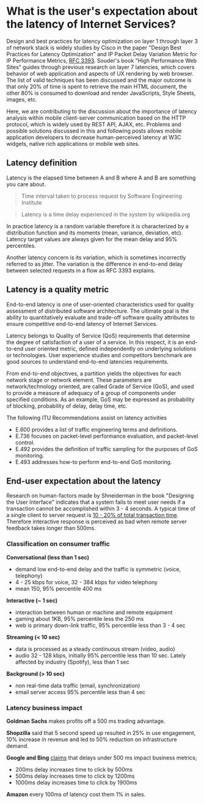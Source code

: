# What is the user's expectation about the latency of Internet Services?

Design and best practices for latency optimization on layer 1 through layer 3 of network stack is widely studies by Cisco in the paper "Design Best Practices for Latency Optimization" and IP Packet Delay Variation Metric for IP Performance Metrics, [RFC 3393](https://datatracker.ietf.org/doc/html/rfc3393). Souder's book "High Performance Web Sites" guides through previous research on layer 7 latencies, which covers behavior of web application and aspects of UX rendering by web browser. The list of valid techniques has been discussed and the major outcome is that only 20% of time is spent to retrieve the main HTML document, the other 80% is consumed to download and render JavaScripts, Style Sheets, images, etc.

Here, we are contributing to the discussion about the importance of latency analysis within mobile client-server communication based on the HTTP protocol, which is widely used by REST API, AJAX, etc. Problems and possible solutions discussed in this and following posts allows mobile application developers to decrease human-perceived latency at W3C widgets, native rich applications or mobile web sites.


## Latency definition 

Latency is the elapsed time between A and B where A and B are something you care about.

> Time interval taken to process request
>       by Software Engineering Institute

> Latency is a time delay experienced in the system
>       by wikipedia.org

In practice latency is a random variable therefore it is characterized by a distribution function and its moments (mean, variance, deviation, etc). Latency target values are always given for the mean delay and 95% percentiles.

Another latency concern is its variation, which is sometimes incorrectly referred to as jitter. The variation is the difference in end-to-end delay between selected requests in a flow as RFC 3393 explains.


## Latency is a quality metric

End-to-end latency is one of user-oriented characteristics used for quality assessment of distributed software architecture. The ultimate goal is the ability to quantitatively evaluate and trade-off software quality attributes to ensure competitive end-to-end latency of Internet Services.

Latency belongs to Quality of Service (QoS) requirements that determine the degree of satisfaction of a user of a service. In this respect, it is an end-to-end user oriented metric, defined independently on underlying solutions or technologies. User experience studies and competitors benchmark are good sources to understand end-to-end latencies requirements.

From end-to-end objectives, a partition yields the objectives for each network stage or network element. These parameters are network/technology oriented, are called Grade of Service (GoS), and used to provide a measure of adequacy of a group of components under specified conditions. As an example, GoS may be expressed as probability of blocking, probability of delay, delay time, etc.

The following ITU Recommendations assist on latency activities
* E.600 provides a list of traffic engineering terms and definitions.
* E.736 focuses on packet-level performance evaluation, and packet-level control.
* E.492 provides the definition of traffic sampling for the purposes of GoS monitoring.
* E.493 addresses how-to perform end-to-end GoS monitoring.


## End-user expectation about the latency

Research on human-factors made by Shneiderman in the book "Designing the User Interface" indicates that a system fails to meet user needs if a transaction cannot be accomplished within 3 - 4 seconds. A typical time of a single client to server request is [10 - 20% of total transaction time](http://www.nytimes.com/2009/07/24/business/24trading.html). Therefore interactive response is perceived as bad when remote server feedback takes longer than 500ms.

### Classification on consumer traffic

**Conversational (less than 1 sec)**
* demand low end-to-end delay and the traffic is symmetric (voice, telephony)
* 4 - 25 kbps for voice, 32 - 384 kbps for video telephony
* mean 150, 95% percentile 400 ms

**Interactive (~ 1 sec)**
* interaction between human or machine and remote equipment 
* gaming about 1KB, 95% percentile less the 250 ms
* web is primary down-link traffic, 95% percentile less than 3 - 4 sec

**Streaming (< 10 sec)**
* data is processed as a steady continuous stream (video, audio)
* audio 32 - 128 kbps, initially 95% percentile less than 10 sec. Lately affected by industry (Spotify), less than 1 sec

**Background (> 10 sec)**
* non real-time data traffic (email, synchronization)
* email server access 95% percentile less than 4 sec

### Latency business impact

**Goldman Sachs** makes profits off a 500 ms trading advantage.

**Shopzilla** said that 5 second speed up resulted in 25% in use engagement, 10% increase in revenue and led to 50% reduction on infrastructure demand.

**Google and Bing** [claims](http://radar.oreilly.com/2009/06/bing-and-google-agree-slow-pag.html) that delays under 500 ms impact business metrics; 
* 200ms delay increases time to click by 500ms
* 500ms delay increases time to click by 1200ms
* 1000ms delay increases time to click by 1900ms

**Amazon** every 100ms of latency cost them 1% in sales.


